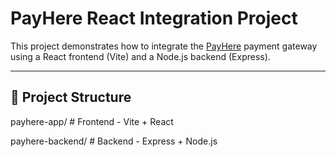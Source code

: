 # PayHere React Integration Project

This project demonstrates how to integrate the [PayHere](https://www.payhere.lk) payment gateway using a React frontend (Vite) and a Node.js backend (Express).

---

## 📁 Project Structure
payhere-app/ # Frontend - Vite + React

payhere-backend/ # Backend - Express + Node.js


